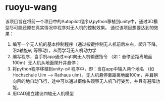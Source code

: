 # ruoyu-wang
该项目旨在将前一个项目中的Autopilot程序从python移植到unity中，通过3D模型尽可能还原在真实情况中程序对无人机的控制效果。
通过该项目想要达到的效果：
  1. 编写一个无人机的基本控制程序（通过按键控制无人机前后左右，爬升下降，沿z轴旋转 等移动），从而学习无人机动力学
  2. 编写程序，当手机app通过mqtt向无人机输送指令 （如：悬停至距离地面100m）无人机从地面爬升并悬停；
  3. 将python程序移植到unity-c# 程序中，即：当在app中输入两个地名 （如 Hochschule Ulm --> Rathaus ulm），无人机悬停至距离地面100m，并且朝向目的地自动飞行，途中可以通过摄像头观察无人机飞行姿势，并且有避障功能。
  4. 用CAD建立建议四轴无人机模型
